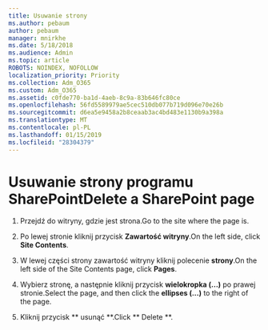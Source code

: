 ```yaml
---
title: Usuwanie strony
ms.author: pebaum
author: pebaum
manager: mnirkhe
ms.date: 5/18/2018
ms.audience: Admin
ms.topic: article
ROBOTS: NOINDEX, NOFOLLOW
localization_priority: Priority
ms.collection: Adm_O365
ms.custom: Adm_O365
ms.assetid: c0fde770-ba1d-4aeb-8c9a-83b646fc80ce
ms.openlocfilehash: 56fd5589979ae5cec510db077b719d096e70e26b
ms.sourcegitcommit: d6ea5e9458a2b8ceaab3ac4bd483e1130b9a398a
ms.translationtype: MT
ms.contentlocale: pl-PL
ms.lasthandoff: 01/15/2019
ms.locfileid: "28304379"
---
```

# <a name="delete-a-sharepoint-page"></a><span data-ttu-id="09250-102">Usuwanie strony programu SharePoint</span><span class="sxs-lookup"><span data-stu-id="09250-102">Delete a SharePoint page</span></span>

1. <span data-ttu-id="09250-103">Przejdź do witryny, gdzie jest strona.</span><span class="sxs-lookup"><span data-stu-id="09250-103">Go to the site where the page is.</span></span>
    
2. <span data-ttu-id="09250-104">Po lewej stronie kliknij przycisk **Zawartość witryny**.</span><span class="sxs-lookup"><span data-stu-id="09250-104">On the left side, click **Site Contents**.</span></span> 
    
3. <span data-ttu-id="09250-105">W lewej części strony zawartość witryny kliknij polecenie **strony**.</span><span class="sxs-lookup"><span data-stu-id="09250-105">On the left side of the Site Contents page, click **Pages**.</span></span> 
    
4. <span data-ttu-id="09250-106">Wybierz stronę, a następnie kliknij przycisk **wielokropka (...)** po prawej stronie.</span><span class="sxs-lookup"><span data-stu-id="09250-106">Select the page, and then click the **ellipses (...)** to the right of the page.</span></span> 
    
5. <span data-ttu-id="09250-107">Kliknij przycisk \*\* usunąć \*\*.</span><span class="sxs-lookup"><span data-stu-id="09250-107">Click \*\* Delete \*\*.</span></span> 
    

